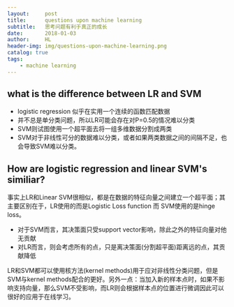 ```yaml
---
layout:     post
title:      questions upon machine learning
subtitle:   思考问题有利于真正的成长
date:       2018-01-03
author:     HL
header-img: img/questions-upon-machine-learning.png
catalog: true
tags:
    - machine learning
---
```


## what is the difference between LR and SVM

* logistic regression 似乎在实用一个连续的函数匹配数据
* 并不总是单分类问题，所以LR可能会存在对P=0.5的情况难以分类
* SVM则试图使用一个超平面去将一组多维数据分割成两类
* SVM对于非线性可分的数据难以分类，或者如果两类数据之间的间隔不足，也会导致SVM难以分类。

## How are logistic regression and linear SVM's similiar?

事实上LR和Linear SVM很相似，都是在数据的特征向量之间建立一个超平面；其主要区别在于，LR使用的而是Logistic Loss function 而 SVM使用的是hinge loss。

* 对于SVM而言，其决策面只受support vector影响，除此之外的特征向量对他无贡献
* 对LR而言，则会考虑所有的点，只是离决策面(分割超平面)距离远的点，其贡献降低

LR和SVM都可以使用核方法(kernel methods)用于应对非线性分类问题，但是SVM与kernel methods配合的更好。另外一点：当加入新的样本点时，如果不影响支持向量，那么SVM不受影响，而LR则会根据样本点的位置进行微调因此可以很好的应用于在线学习。
